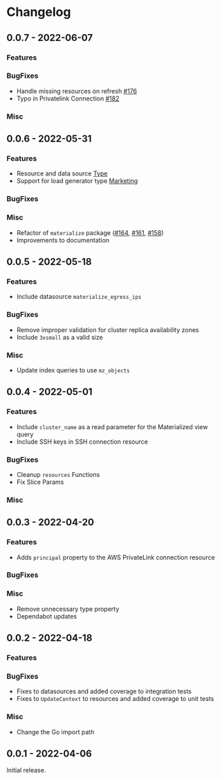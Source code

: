 # Changelog

## 0.0.7 - 2022-06-07

### Features

### BugFixes

* Handle missing resources on refresh [#176](https://github.com/MaterializeInc/terraform-provider-materialize/pull/176)
* Typo in Privatelink Connection [#182](https://github.com/MaterializeInc/terraform-provider-materialize/pull/182)

### Misc

## 0.0.6 - 2022-05-31

### Features

* Resource and data source [Type](https://materialize.com/docs/sql/create-type/)
* Support for load generator type [Marketing](https://materialize.com/docs/sql/create-source/load-generator/#marketing)

### BugFixes

### Misc

* Refactor of `materialize` package ([#164](https://github.com/MaterializeInc/terraform-provider-materialize/pull/164), [#161](https://github.com/MaterializeInc/terraform-provider-materialize/pull/161), [#158](https://github.com/MaterializeInc/terraform-provider-materialize/pull/158))
* Improvements to documentation

## 0.0.5 - 2022-05-18

### Features

* Include datasource `materialize_egress_ips`

### BugFixes

* Remove improper validation for cluster replica availability zones
* Include `3xsmall` as a valid size

### Misc

* Update index queries to use `mz_objects`

## 0.0.4 - 2022-05-01

### Features

* Include `cluster_name` as a read parameter for the Materialized view query
* Include SSH keys in SSH connection resource

### BugFixes

* Cleanup `resources` Functions
* Fix Slice Params

### Misc

## 0.0.3 - 2022-04-20

### Features

* Adds `principal` property to the AWS PrivateLink connection resource

### BugFixes

### Misc

* Remove unnecessary type property
* Dependabot updates

## 0.0.2 - 2022-04-18

### Features

### BugFixes
* Fixes to datasources and added coverage to integration tests
* Fixes to `UpdateContext` to resources and added coverage to unit tests

### Misc
* Change the Go import path

## 0.0.1 - 2022-04-06

Initial release.
